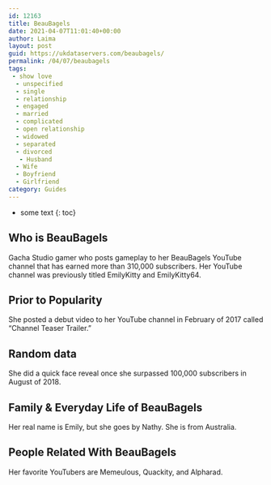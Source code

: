 ```yaml
---
id: 12163
title: BeauBagels
date: 2021-04-07T11:01:40+00:00
author: Laima
layout: post
guid: https://ukdataservers.com/beaubagels/
permalink: /04/07/beaubagels
tags:
 - show love
  - unspecified
  - single
  - relationship
  - engaged
  - married
  - complicated
  - open relationship
  - widowed
  - separated
  - divorced
   - Husband
  - Wife
  - Boyfriend
  - Girlfriend
category: Guides
---
```


* some text
{: toc}


## Who is BeauBagels
                  
                  
                  
Gacha Studio gamer who posts gameplay to her BeauBagels YouTube channel that has earned more than 310,000 subscribers. Her YouTube channel was previously titled EmilyKitty and EmilyKitty64.
                  
              
            
              
            
                
                
                
## Prior to Popularity
                  
                  
                  
She posted a debut video to her YouTube channel in February of 2017 called &#8220;Channel Teaser Trailer.&#8221;
                  
              
            
              
            
                
                
                
## Random data
                  
                  
                  
She did a quick face reveal once she surpassed 100,000 subscribers in August of 2018. 
                  
              
            
              
            
                
                
                
## Family & Everyday Life of BeauBagels
                  
                  
                  
Her real name is Emily, but she goes by Nathy. She is from Australia.
                  
              
            
              
            
                
                
                
## People Related With BeauBagels
                  
                  
                  
Her favorite YouTubers are Memeulous, Quackity, and Alpharad.
                  
              
            
              
            
                
              
            
              
              
            
            
              
            
          
          
          